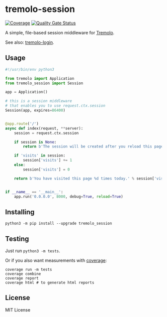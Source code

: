# tremolo-session
[![Coverage](https://sonarcloud.io/api/project_badges/measure?project=nggit_tremolo-session&metric=coverage)](https://sonarcloud.io/summary/new_code?id=nggit_tremolo-session)
[![Quality Gate Status](https://sonarcloud.io/api/project_badges/measure?project=nggit_tremolo-session&metric=alert_status)](https://sonarcloud.io/summary/new_code?id=nggit_tremolo-session)

A simple, file-based session middleware for [Tremolo](https://github.com/nggit/tremolo).

See also: [tremolo-login](https://github.com/nggit/tremolo-login).

## Usage
```python
#!/usr/bin/env python3

from tremolo import Application
from tremolo_session import Session

app = Application()

# this is a session middleware
# that enables you to use request.ctx.session
Session(app, expires=86400)


@app.route('/')
async def index(request, **server):
    session = request.ctx.session

    if session is None:
        return b'The session will be created after you reload this page.'

    if 'visits' in session:
        session['visits'] += 1
    else:
        session['visits'] = 0

    return b'You have visited this page %d times today.' % session['visits']


if __name__ == '__main__':
    app.run('0.0.0.0', 8000, debug=True, reload=True)
```

## Installing
```
python3 -m pip install --upgrade tremolo_session
```

## Testing
Just run `python3 -m tests`.

Or if you also want measurements with [coverage](https://coverage.readthedocs.io/):

```
coverage run -m tests
coverage combine
coverage report
coverage html # to generate html reports
```

## License
MIT License
